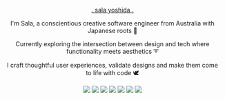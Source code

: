 
 <p align="center"><a href="http://salayoshida.com" style={color:"white"}> . sala yoshida . </a></p>

 <p align="center">I'm Sala, a conscientious creative software engineer from Australia with Japanese roots 🌱 </p>

 <p align="center">Currently exploring the intersection between design and tech where functionality meets aesthetics ➰ </p>

 <p align="center"> I craft thoughtful user experiences, validate designs and make them come to life with code 🕊</p>
  <div align="center">
 
<img align="center" img src="https://img.icons8.com/ios-glyphs/24/000000/javascript.png"/>
<img align="center" img src="https://img.icons8.com/office/24/000000/html.png"/>
<img align="center" img src="https://img.icons8.com/offices/24/000000/css.png"/>
<img align="center" img src="https://img.icons8.com/external-tal-revivo-color-tal-revivo/24/000000/external-react-a-javascript-library-for-building-user-interfaces-logo-color-tal-revivo.png"/>
<img align="center" img src="https://img.icons8.com/external-tal-revivo-shadow-tal-revivo/24/000000/external-redux-an-open-source-javascript-library-for-managing-application-state-logo-shadow-tal-revivo.png"/>
<img align="center" img src="https://img.icons8.com/external-tal-revivo-color-tal-revivo/24/000000/external-nodejs-is-an-open-source-cross-platform-javascript-run-time-environment-logo-color-tal-revivo.png"/>
<img align="center" img src="https://img.icons8.com/color/24/000000/postgreesql.png"/>

</div>

 










